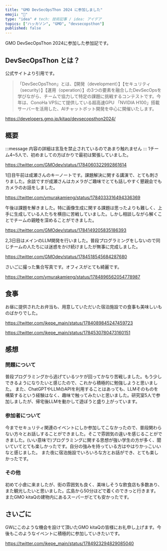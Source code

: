 ```yaml
---
title: "GMO DevSecOpsThon 2024 に参加しました"
emoji: "🍛"
type: "idea" # tech: 技術記事 / idea: アイデア
topics: ["ハッカソン", "GMO", "devsecopsthon"]
published: false
---
```


GMO DevSecOpsThon 2024に参加した参加記です。

## DevSecOpsThon とは？

公式サイトより引用です。


> 「DevSecOpsThon」とは、【開発（development）】【セキュリティ（security）】【運用（operation）】の3つの要素を融合したDevSecOpsを学びながら、チームで協力して特定の課題に挑戦するコンテストです。今年は、ConoHa VPSにて提供している超高速GPU 「NVIDIA H100」搭載サーバーを活用した、AIチャットボット開発を中心に開催いたします。

https://developers.gmo.jp/kitaq/devsecopsthon2024/


## 概要
:::message
内容の詳細は言及を禁止されているのであまり触れません
:::
1チーム4~5人で、初めましての方ばかりで最初は緊張していました。

https://twitter.com/GMOdev/status/1784060322992861614

1日目午前は成瀬さんのキーノートです。課題解決に関する講演で、とても刺さりました。余談ですが成瀬さんはカメラがご趣味でとても話しやすく懇親会でもカメラのお話をしました。

https://twitter.com/ymurakamieng/status/1784033316494336369

午後は課題を解きました。特に画像生成に関する課題は思ったよりも難しく、上手に生成している人たちを横目に苦戦していました。しかし相談しながら解くことでチームの親睦を深めることができました。

https://twitter.com/GMOdev/status/1784149205835186393

2,3日目はメインのLLM開発を行いました。普段プログラミングをしないので同じチームの人たちには迷惑をかけ続けましたが無事に完成しました。

https://twitter.com/GMOdev/status/1784518545684287680

さいごに撮った集合写真です。オフィスがとても綺麗です。

https://twitter.com/ymurakamieng/status/1784896562054778987

## 食事
お昼に提供されたお弁当も、用意していただいた宿泊施設での食事も美味しいものばかりでした。

https://twitter.com/ikepe_main/status/1784089845247459723

https://twitter.com/ikepe_main/status/1784530780473160151


## 感想
### 問題について
普段プログラミングから逃げているツケが回ってかなり苦戦しました。もう少しできるようになりたいと感じたので、これから積極的に勉強しようと思いました。
また、ChatGPTやLLMのAPIを利用することはあっても、LLMそのものを構築するという経験はなく、趣味で触ってみたいと思いました。研究室5人で参加しましたが、帰宅後LLMを動かして遊ぼうと盛り上がっています。

### 参加者について
今までセキュリティ関連のイベントにしか参加してこなかったので、普段関わらない方々とお話しすることができました。そこで雰囲気の違いを感じることができました。(いい意味で)プログラミングに関する思想が強い学生の方が多く、聞いていてとても楽しかったです。自分の強みを持っている方はやはりかっこいいなと感じました。
また夜に宿泊施設でいろいろな方とお話ができ、とても楽しかったです。

### その他
初めて小倉に来ましたが、街の雰囲気も良く、美味しそうな飲食店も多数あり、また観光したいと思いました。広島から50分ほどで着くのできっと行きます。またGMO kitaQの建物内にあるスーパーがとても安かったです。


## さいごに
GWにこのような機会を設けて頂いたGMO kitaQの皆様にお礼申し上げます。今後もこのようなイベントに積極的に参加していきたいです。

https://twitter.com/ikepe_main/status/1784923294829085040